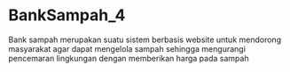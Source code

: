 # BankSampah_4
Bank sampah merupakan suatu sistem berbasis website untuk mendorong masyarakat agar dapat mengelola sampah sehingga mengurangi pencemaran lingkungan dengan memberikan harga pada sampah 
